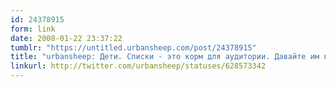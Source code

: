 ```yaml
---
id: 24378915
form: link
date: 2008-01-22 23:37:22
tumblr: "https://untitled.urbansheep.com/post/24378915"
title: "urbansheep: Дети. Списки - это корм для аудитории. Давайте им выводы. Люди ничего не запоминают на слух! Иначе они умрут. Лекция.  Пц. О, ещё слайд..."
linkurl: http://twitter.com/urbansheep/statuses/628573342
---
```


